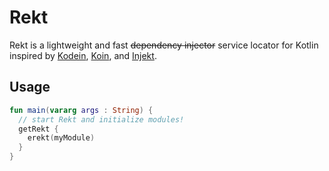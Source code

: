 # Rekt
Rekt is a lightweight and fast ~~dependency injector~~ service locator for Kotlin inspired by [Kodein](https://github.com/Kodein-Framework/Kodein-DI), [Koin](https://github.com/InsertKoinIO/koin), and [Injekt](https://github.com/kohesive/injekt).

## Usage
```kotlin
fun main(vararg args : String) { 
  // start Rekt and initialize modules!
  getRekt {
    erekt(myModule)
  }
} 
```
